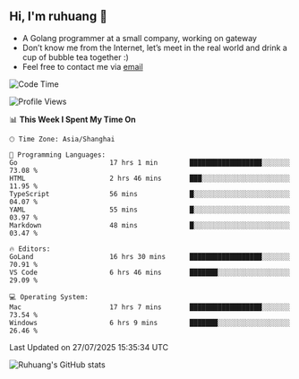 ## Hi, I'm ruhuang 👋

- A Golang programmer at a small company, working on gateway
- Don’t know me from the Internet, let’s meet in the real world and drink a cup of bubble tea together :)
- Feel free to contact me via [email](mailto:ruhuang2001@gmail.com)
<!--START_SECTION:waka-->
![Code Time](http://img.shields.io/badge/Code%20Time-708%20hrs%2044%20mins-blue)

![Profile Views](http://img.shields.io/badge/Profile%20Views-0-blue)

📊 **This Week I Spent My Time On** 

```text
🕑︎ Time Zone: Asia/Shanghai

💬 Programming Languages: 
Go                       17 hrs 1 min        ██████████████████░░░░░░░   73.08 % 
HTML                     2 hrs 46 mins       ███░░░░░░░░░░░░░░░░░░░░░░   11.95 % 
TypeScript               56 mins             █░░░░░░░░░░░░░░░░░░░░░░░░   04.07 % 
YAML                     55 mins             █░░░░░░░░░░░░░░░░░░░░░░░░   03.97 % 
Markdown                 48 mins             █░░░░░░░░░░░░░░░░░░░░░░░░   03.47 % 

🔥 Editors: 
GoLand                   16 hrs 30 mins      ██████████████████░░░░░░░   70.91 % 
VS Code                  6 hrs 46 mins       ███████░░░░░░░░░░░░░░░░░░   29.09 % 

💻 Operating System: 
Mac                      17 hrs 7 mins       ██████████████████░░░░░░░   73.54 % 
Windows                  6 hrs 9 mins        ███████░░░░░░░░░░░░░░░░░░   26.46 % 
```


 Last Updated on 27/07/2025 15:35:34 UTC
<!--END_SECTION:waka-->

![Ruhuang's GitHub stats](https://github-readme-stats.vercel.app/api?username=ruhuang2001&count_private=true&hide_title=true&show_icons=true&theme=vue)

